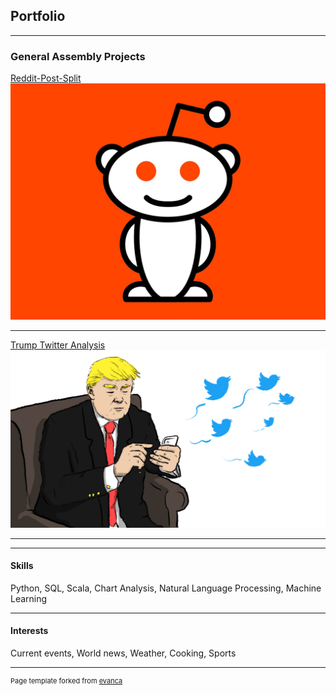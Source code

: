 ## Portfolio

---

### General Assembly Projects 

[Reddit-Post-Split](https://github.com/abell11/Reddit-Post-Split)
<img src="images/reddit_alien.jpg?raw=true"/>

---
[Trump Twitter Analysis](https://github.com/abell11/Capstone)
<img src="images/ttweeting.jpg?raw=true"/>

---


---

#### Skills
Python,
SQL,
Scala,
Chart Analysis,
Natural Language Processing,
Machine Learning

---

#### Interests
Current events, 
World news, 
Weather, 
Cooking, 
Sports


---
<p style="font-size:11px">Page template forked from <a href="https://github.com/evanca/quick-portfolio">evanca</a></p>
<!-- Remove above link if you don't want to attibute -->
